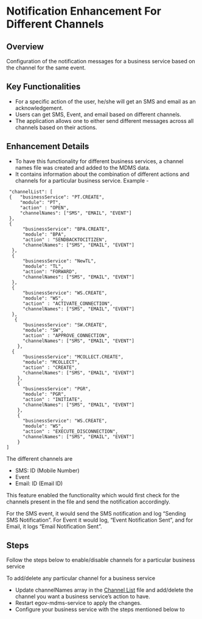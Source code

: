 # Notification Enhancement For Different Channels

## Overview <a href="#overview" id="overview"></a>

Configuration of the notification messages for a business service based on the channel for the same event.

## **Key Functionalities** <a href="#key-functionalities" id="key-functionalities"></a>

* For a specific action of the user, he/she will get an SMS and email as an acknowledgement.
* Users can get SMS, Event, and email based on different channels.
* The application allows one to either send different messages across all channels based on their actions.

## **Enhancement Details** <a href="#details-of-enhancement" id="details-of-enhancement"></a>

* To have this functionality for different business services, a channel names file was created and added to the MDMS data.&#x20;
* It contains information about the combination of different actions and channels for a particular business service. Example -

```
 "channelList": [
 {   "businessService": "PT.CREATE",
     "module": "PT",
     "action" : "OPEN",
     "channelNames": ["SMS", "EMAIL", "EVENT"]
 },
 {
      "businessService": "BPA.CREATE",
      "module": "BPA",
      "action" : "SENDBACKTOCITIZEN",
      "channelNames": ["SMS", "EMAIL", "EVENT"]
  },
  {
      "businessService": "NewTL",
      "module": "TL",
      "action": "FORWARD",
      "channelNames": ["SMS", "EMAIL", "EVENT"]
  },
  {
      "businessService": "WS.CREATE",
      "module": "WS",
      "action" : "ACTIVATE_CONNECTION",
      "channelNames": ["SMS", "EMAIL", "EVENT"]
  },
   {
      "businessService": "SW.CREATE",
      "module": "SW",
      "action" : "APPROVE_CONNECTION",
      "channelNames": ["SMS", "EMAIL", "EVENT"]
    },
  {	
      "businessService": "MCOLLECT.CREATE",	
      "module": "MCOLLECT",	
      "action" : "CREATE",	
      "channelNames": ["SMS", "EMAIL", "EVENT"]	
    },  
    {	
      "businessService": "PGR",	
      "module": "PGR",	
      "action" : "INITIATE",	
      "channelNames": ["SMS", "EMAIL", "EVENT"]	
    },
    {
      "businessService": "WS.CREATE",
      "module": "WS",
      "action" : "EXECUTE_DISCONNECTION",
      "channelNames": ["SMS", "EMAIL", "EVENT"]
    }
]
```

The different channels are

* SMS: ID (Mobile Number)
* Event&#x20;
* Email: ID (Email ID)

This feature enabled the functionality which would first check for the channels present in the file and send the notification accordingly.&#x20;

For the SMS event, it would send the SMS notification and log “Sending SMS Notification”. For Event it would log, “Event Notification Sent”, and for Email, it logs “Email Notification Sent”.

## **Steps**  <a href="#steps-for-enabling-disabling-channels-for-a-particular-business-service" id="steps-for-enabling-disabling-channels-for-a-particular-business-service"></a>

Follow the steps below to enable/disable channels for a particular business service

To add/delete any particular channel for a business service

* Update channelNames array in the [Channel List](https://github.com/egovernments/egov-mdms-data/blob/UAT/data/pg/Channel/ChannelList.json) file and add/delete the channel you want a business service’s action to have.
* Restart egov-mdms-service to apply the changes.
* Configure your business service with the steps mentioned below to



